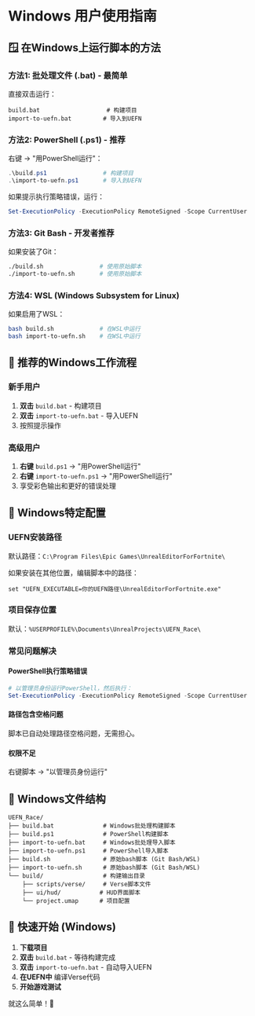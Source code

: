 # Windows 用户使用指南

## 🪟 在Windows上运行脚本的方法

### 方法1: 批处理文件 (.bat) - 最简单
直接双击运行：
```
build.bat                   # 构建项目
import-to-uefn.bat         # 导入到UEFN
```

### 方法2: PowerShell (.ps1) - 推荐
右键 → "用PowerShell运行"：
```powershell
.\build.ps1                # 构建项目
.\import-to-uefn.ps1       # 导入到UEFN
```

如果提示执行策略错误，运行：
```powershell
Set-ExecutionPolicy -ExecutionPolicy RemoteSigned -Scope CurrentUser
```

### 方法3: Git Bash - 开发者推荐
如果安装了Git：
```bash
./build.sh                # 使用原始脚本
./import-to-uefn.sh       # 使用原始脚本
```

### 方法4: WSL (Windows Subsystem for Linux)
如果启用了WSL：
```bash
bash build.sh             # 在WSL中运行
bash import-to-uefn.sh    # 在WSL中运行
```

## 🎯 推荐的Windows工作流程

### 新手用户
1. **双击** `build.bat` - 构建项目
2. **双击** `import-to-uefn.bat` - 导入UEFN
3. 按照提示操作

### 高级用户  
1. **右键** `build.ps1` → "用PowerShell运行"
2. **右键** `import-to-uefn.ps1` → "用PowerShell运行"
3. 享受彩色输出和更好的错误处理

## 🔧 Windows特定配置

### UEFN安装路径
默认路径：`C:\Program Files\Epic Games\UnrealEditorForFortnite\`

如果安装在其他位置，编辑脚本中的路径：
```batch
set "UEFN_EXECUTABLE=你的UEFN路径\UnrealEditorForFortnite.exe"
```

### 项目保存位置
默认：`%USERPROFILE%\Documents\UnrealProjects\UEFN_Race\`

### 常见问题解决

#### PowerShell执行策略错误
```powershell
# 以管理员身份运行PowerShell，然后执行：
Set-ExecutionPolicy -ExecutionPolicy RemoteSigned -Scope CurrentUser
```

#### 路径包含空格问题
脚本已自动处理路径空格问题，无需担心。

#### 权限不足
右键脚本 → "以管理员身份运行"

## 📁 Windows文件结构
```
UEFN_Race/
├── build.bat              # Windows批处理构建脚本
├── build.ps1              # PowerShell构建脚本  
├── import-to-uefn.bat     # Windows批处理导入脚本
├── import-to-uefn.ps1     # PowerShell导入脚本
├── build.sh               # 原始bash脚本 (Git Bash/WSL)
├── import-to-uefn.sh      # 原始bash脚本 (Git Bash/WSL)
└── build/                 # 构建输出目录
    ├── scripts/verse/     # Verse脚本文件
    ├── ui/hud/           # HUD界面脚本
    └── project.umap      # 项目配置
```

## 🚀 快速开始 (Windows)

1. **下载项目**
2. **双击** `build.bat` - 等待构建完成
3. **双击** `import-to-uefn.bat` - 自动导入UEFN
4. **在UEFN中** 编译Verse代码
5. **开始游戏测试**

就这么简单！🎉